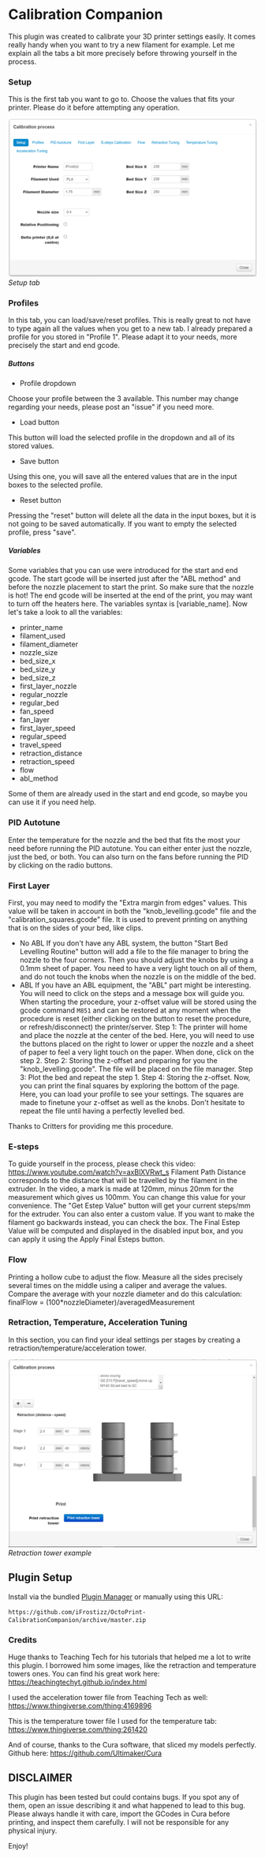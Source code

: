 # Calibration Companion

This plugin was created to calibrate your 3D printer settings easily.
It comes really handy when you want to try a new filament for example.
Let me explain all the tabs a bit more precisely before throwing yourself in the process.

### Setup
This is the first tab you want to go to. Choose the values that fits your printer.
Please do it before attempting any operation.


![Calibration Companion Setup](setup.png)
*Setup tab*

### Profiles
In this tab, you can load/save/reset profiles. This is really great to not have to type again all the values when you get to a new tab.
I already prepared a profile for you stored in "Profile 1". Please adapt it to your needs, more precisely the start and end gcode.

##### Buttons
- Profile dropdown

Choose your profile between the 3 available. This number may change regarding your needs, please post an "issue" if you need more.
- Load button

This button will load the selected profile in the dropdown and all of its stored values.
- Save button

Using this one, you will save all the entered values that are in the input boxes to the selected profile.
- Reset button

Pressing the "reset" button will delete all the data in the input boxes, but it is not going to be saved automatically. If you want to empty the selected profile, press "save".

##### Variables
Some variables that you can use were introduced for the start and end gcode. The start gcode will be inserted just after the "ABL method" and before the nozzle placement to start the print. So make sure that the nozzle is hot! The end gcode will be inserted at the end of the print, you may want to turn off the heaters here. The variables syntax is [variable_name]. Now let's take a look to all the variables:

- printer_name
- filament_used
- filament_diameter
- nozzle_size
- bed_size_x
- bed_size_y
- bed_size_z
- first_layer_nozzle
- regular_nozzle
- regular_bed
- fan_speed
- fan_layer
- first_layer_speed
- regular_speed
- travel_speed
- retraction_distance
- retraction_speed
- flow
- abl_method

Some of them are already used in the start and end gcode, so maybe you can use it if you need help.

### PID Autotune
Enter the temperature for the nozzle and the bed that fits the most your need before running the PID autotune.
You can either enter just the nozzle, just the bed, or both.
You can also turn on the fans before running the PID by clicking on the radio buttons.

### First Layer
First, you may need to modify the "Extra margin from edges" values. This value will be taken in account in both the "knob_levelling.gcode" file and the "calibration_squares.gcode" file. It is used to prevent printing on anything that is on the sides of your bed, like clips.
- No ABL
If you don't have any ABL system, the button "Start Bed Levelling Routine" button will add a file to the file manager to bring the nozzle to the four corners. Then you should adjust the knobs by using a 0.1mm sheet of paper. You need to have a very light touch on all of them, and do not touch the knobs when the nozzle is on the middle of the bed.
- ABL
If you have an ABL equipment, the "ABL" part might be interesting. You will need to click on the steps and a message box will guide you. When starting the procedure, your z-offset value will be stored using the gcode command `M851` and can be restored at any moment when the procedure is reset (either clicking on the button to reset the procedure, or refresh/disconnect) the printer/server.
Step 1: The printer will home and place the nozzle at the center of the bed. Here, you will need to use the buttons placed on the right to lower or upper the nozzle and a sheet of paper to feel a very light touch on the paper. When done, click on the step 2.
Step 2: Storing the z-offset and preparing for you the "knob_levelling.gcode". The file will be placed on the file manager.
Step 3: Plot the bed and repeat the step 1.
Step 4: Storing the z-offset.
Now, you can print the final squares by exploring the bottom of the page.
Here, you can load your profile to see your settings.
The squares are made to finetune your z-offset as well as the knobs.
Don't hesitate to repeat the file until having a perfectly levelled bed.

Thanks to Critters for providing me this procedure.


### E-steps
To guide yourself in the process, please check this video:
https://www.youtube.com/watch?v=axBlXVRwt_s
Filament Path Distance corresponds to the distance that will be travelled by the filament in the extruder.
In the video, a mark is made at 120mm, minus 20mm for the measurement which gives us 100mm.
You can change this value for your convenience.
The "Get Estep Value" button will get your current steps/mm for the extruder. You can also enter a custom value.
If you want to make the filament go backwards instead, you can check the box.
The Final Estep Value will be computed and displayed in the disabled input box, and you can apply it using the Apply Final Esteps button.

### Flow
Printing a hollow cube to adjust the flow. Measure all the sides precisely several times on the middle using a caliper and average the values. Compare the average with your nozzle diameter and do this calculation:
finalFlow = (100*nozzleDiameter)/averagedMeasurement

### Retraction, Temperature, Acceleration Tuning
In this section, you can find your ideal settings per stages by creating a retraction/temperature/acceleration tower.

![Calibration Companion Retraction](retraction.png)
*Retraction tower example*


## Plugin Setup
Install via the bundled [Plugin Manager](https://docs.octoprint.org/en/master/bundledplugins/pluginmanager.html)
or manually using this URL:

    https://github.com/iFrostizz/OctoPrint-CalibrationCompanion/archive/master.zip

### Credits

Huge thanks to Teaching Tech for his tutorials that helped me a lot to write this plugin.
I borrowed him some images, like the retraction and temperature towers ones.
You can find his great work here: https://teachingtechyt.github.io/index.html

I used the acceleration tower file from Teaching Tech as well: https://www.thingiverse.com/thing:4169896

This is the temperature tower file I used for the temperature tab: https://www.thingiverse.com/thing:261420

And of course, thanks to the Cura software, that sliced my models perfectly. Github here: https://github.com/Ultimaker/Cura

## DISCLAIMER

This plugin has been tested but could contains bugs. If you spot any of them, open an issue describing it and what happened to lead to this bug.
Please always handle it with care, import the GCodes in Cura before printing, and inspect them carefully. I will not be responsible for any physical injury.

Enjoy!
